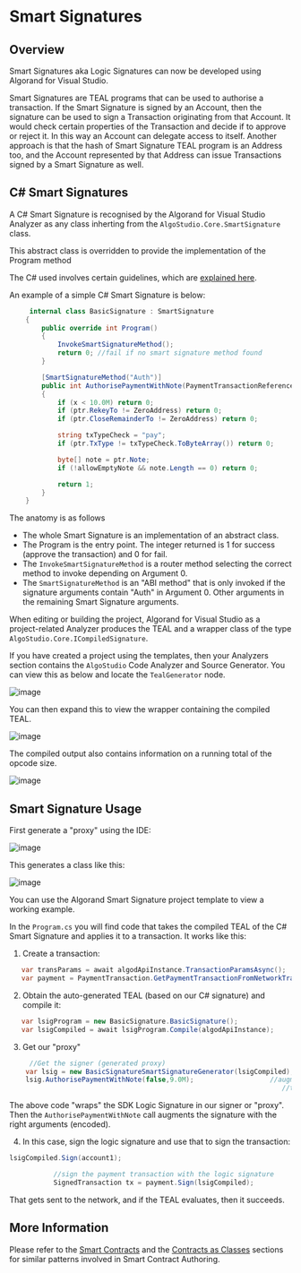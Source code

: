 # Smart Signatures

## Overview

Smart Signatures aka Logic Signatures can now be developed using Algorand for Visual Studio.

Smart Signatures are TEAL programs that can be used to authorise a transaction. If the Smart Signature is signed by an Account, then the 
signature can be used to sign a Transaction originating from that Account. It would check certain properties of the Transaction
and decide if to approve or reject it. In this way an Account can delegate access to itself. Another approach is that
the hash of Smart Signature TEAL program is an Address too, and the Account represented by that Address can issue
Transactions signed by a Smart Signature as well.

## C# Smart Signatures

A C# Smart Signature is recognised by the Algorand for Visual Studio Analyzer as any class inherting
from the ```AlgoStudio.Core.SmartSignature``` class.

This abstract class is overridden to provide the implementation of the
Program method

The C# used involves certain guidelines, which are [explained here](./CSharpGuidelines.md).

An example of a simple C# Smart Signature is below:

```csharp
     internal class BasicSignature : SmartSignature
    {
        public override int Program()
        {
            InvokeSmartSignatureMethod();
            return 0; //fail if no smart signature method found
        }

        [SmartSignatureMethod("Auth")]
        public int AuthorisePaymentWithNote(PaymentTransactionReference ptr, bool allowEmptyNote, decimal x)
        {
            if (x < 10.0M) return 0;
            if (ptr.RekeyTo != ZeroAddress) return 0;
            if (ptr.CloseRemainderTo != ZeroAddress) return 0;

            string txTypeCheck = "pay";
            if (ptr.TxType != txTypeCheck.ToByteArray()) return 0;

            byte[] note = ptr.Note;
            if (!allowEmptyNote && note.Length == 0) return 0;

            return 1;
        }
    }
```

The anatomy is as follows
- The whole Smart Signature is an implementation of an abstract class.
- The Program is the entry point. The integer returned is 1 for success (approve the transaction) and 0 for fail.
- The ``InvokeSmartSignatureMethod`` is a router method selecting the correct method to invoke depending on Argument 0.
- The ``SmartSignatureMethod`` is an "ABI method" that is only invoked if the signature arguments contain "Auth" in Argument 0. Other arguments in the remaining Smart Signature arguments.

When editing or building the project, Algorand for Visual Studio as a project-related Analyzer 
produces the TEAL and a wrapper class of the type ```AlgoStudio.Core.ICompiledSignature```.

If you have created a project using the templates, then your Analyzers
section contains the ```AlgoStudio``` Code Analyzer and Source Generator. 
You can view this as below and locate the ```TealGenerator``` node.

![image](https://user-images.githubusercontent.com/33515470/191034908-cfcae536-51fc-4ac8-8e25-e74970af58c3.png)

You can then expand this to view the wrapper containing the compiled TEAL.

![image](https://user-images.githubusercontent.com/33515470/191035041-c8a7f2f0-8a2e-4d02-854f-cd77c69d9e8f.png)

The compiled output also contains information on a running total of the opcode size.

![image](https://user-images.githubusercontent.com/33515470/191035104-24aabdaa-e490-47a4-a261-cf37dca978f0.png)



## Smart Signature Usage

First generate a "proxy" using the IDE:

![image](https://user-images.githubusercontent.com/33515470/221975291-4ed0cbb1-9292-4a63-a71a-99fa7530775f.png)

This generates a class like this:

![image](https://user-images.githubusercontent.com/33515470/221975733-3e85ac62-5ad9-4884-b154-02a19b79a32e.png)

You can use the Algorand Smart Signature project template to view a working example.

In the ``Program.cs`` you will find code that takes the compiled TEAL of the C# Smart Signature and applies it to a transaction. It works like this:

1. Create a transaction:
```csharp
   var transParams = await algodApiInstance.TransactionParamsAsync();
   var payment = PaymentTransaction.GetPaymentTransactionFromNetworkTransactionParameters(account1.Address, account2.Address, 40000, "a", transParams);
```
2. Obtain the auto-generated TEAL (based on our C# signature) and compile it:
```csharp
   var lsigProgram = new BasicSignature.BasicSignature();
   var lsigCompiled = await lsigProgram.Compile(algodApiInstance);
```
3. Get our "proxy"
```csharp
     //Get the signer (generated proxy)
    var lsig = new BasicSignatureSmartSignatureGenerator(lsigCompiled);      //initialise with the compiled signature
    lsig.AuthorisePaymentWithNote(false,9.0M);                   //augment the signature by adding args specifying which method to use and with which arguments
                                                                    //the false parameter means that empty note fields are not allowed

```
The above code "wraps" the SDK Logic Signature in our signer or "proxy". Then the ``AuthorisePaymentWithNote`` call augments the signature with the right arguments (encoded).

4. In this case, sign the logic signature and use that to sign the transaction:
 ```csharp
 lsigCompiled.Sign(account1);

            //sign the payment transaction with the logic signature
            SignedTransaction tx = payment.Sign(lsigCompiled);
 ```

That gets sent to the network, and if the TEAL evaluates, then it succeeds.
## More Information

Please refer to the [Smart Contracts](../ContractDevelopment/SmartContracts.md) and the [Contracts as Classes](../ContractDevelopment/ContractsAsClasses.md) sections for similar patterns involved in Smart Contract Authoring.



